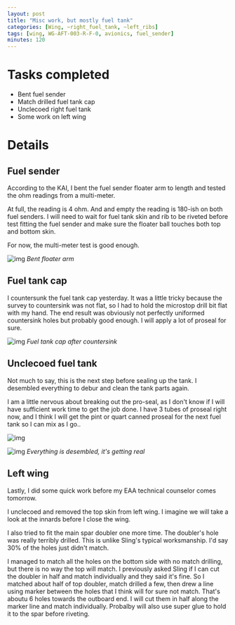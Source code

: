 ```yaml
---
layout: post
title: "Misc work, but mostly fuel tank"
categories: [Wing, ~right_fuel_tank, ~left_ribs]
tags: [wing, WG-AFT-003-R-F-0, avionics, fuel_sender]
minutes: 120
---
```


# Tasks completed

- Bent fuel sender
- Match drilled fuel tank cap
- Unclecoed right fuel tank
- Some work on left wing

# Details

## Fuel sender

According to the KAI, I bent the fuel sender floater arm to length and tested the ohm readings from a multi-meter.

At full, the reading is 4 ohm. And and empty the reading is 180-ish on both fuel senders. I will need to wait for fuel tank skin and rib to be riveted before test fitting the fuel sender and make sure the floater ball touches both top and bottom skin.

For now, the multi-meter test is good enough.

![img](https://lh3.googleusercontent.com/pw/AP1GczMFny8IS2c4JMf5IZ5NJlZphIA0WboNVpHv2USltb7Jd2jLuoyN5HR3yTGJiRwq6DwiHd9odzpUel0Ra5KuUsk0E1Dk0zvCR_Dmyq6Fuui0_3bcgwzy66kh8NfZIXUNRpATlK7pAhv31x-ym2pZ8sgYdg=w1290-h1712-s-no-gm?authuser=0)
_Bent floater arm_

## Fuel tank cap

I countersunk the fuel tank cap yesterday. It was a little tricky because the survey to countersink was not flat, so I had to hold the microstop drill bit flat with my hand. The end result was obviously not perfectly uniformed countersink holes but probably good enough. I will apply a lot of proseal for sure.

![img](https://lh3.googleusercontent.com/pw/AP1GczOwe62OWdipyVc1P58J7Mf-beE2RocEfFLfH0gi3yuzbu4cgb1ZOrme90gSXmRvpKiKv2jP_TKO8jbCvL_lw4rox4EL7-eoFbeMvL9rB1FMhrFz0tZvCPr_tIsmuAT7ZngqZ0PlvTTVR68uTZtxMrMJFw=w2274-h1712-s-no-gm?authuser=0)
_Fuel tank cap after countersink_

## Unclecoed fuel tank

Not much to say, this is the next step before sealing up the tank. I desembled everything to debur and clean the tank parts again.

I am a little nervous about breaking out the pro-seal, as I don't know if I will have sufficient work time to get the job done. I have 3 tubes of proseal right now, and I think I will get the pint or quart canned proseal for the next fuel tank so I can mix as I go..

![img](https://lh3.googleusercontent.com/pw/AP1GczM9aqdA7Giw5t48JuL_KeaT40XjlfjaSTTLGuRrsghEPGTA9Gx03YUf6dOTDazXFtIImnCIbttCAz1mK1X5hLd0jT6I6KpAiVK3DqYUQkE7h8jz968JJYz55Lh4hX4JF13HX7HzgD6GZ13fxuTCkAGGGQ=w2274-h1712-s-no-gm?authuser=0)

![img](https://lh3.googleusercontent.com/pw/AP1GczNUq-s3hcMevPeRqQMRFdPqJAM8OI0wLcqCEHF3ZFVG_E4SRZMwNbmRf8mN8U55naDy47LCygiXLbEs2seSU5iMhb9_aDMnvTYNvkMuNqj2JXW04D_qCnfB2jH4vFzT_L6-zMAxx6j0DKfOJFLrtwPINA=w2274-h1712-s-no-gm?authuser=0)
_Everything is desembled, it's getting real_

## Left wing

Lastly, I did some quick work before my EAA technical counselor comes tomorrow.

I unclecoed and removed the top skin from left wing. I imagine we will take a look at the innards before I close the wing.

I also tried to fit the main spar doubler one more time. The doubler's hole was really terribly drilled. This is unlike Sling's typical worksmanship. I'd say 30% of the holes just didn't match.

I managed to match all the holes on the bottom side with no match drilling, but there is no way the top will match. I previously asked Sling if I can cut the doubler in half and match individually and they said it's fine. So I matched about half of top doubler, match drilled a few, then drew a line using marker between the holes that I think will for sure not match. That's aboutu 6 holes towards the outboard end. I will cut them in half along the marker line and match individually. Probalby will also use super glue to hold it to the spar before riveting.
